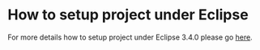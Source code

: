 # How to setup project under Eclipse #

For more details how to setup project under Eclipse 3.4.0 please go [here](http://docs.google.com/Doc?id=dgrmtqbq_38cmrkn5fc).